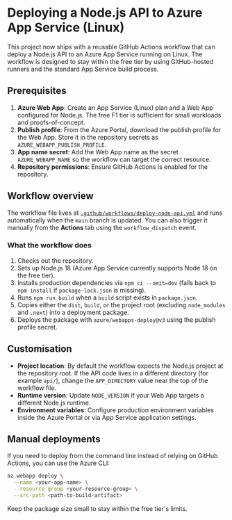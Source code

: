 # Deploying a Node.js API to Azure App Service (Linux)

This project now ships with a reusable GitHub Actions workflow that can deploy a Node.js API to an Azure App Service running on Linux. The workflow is designed to stay within the free tier by using GitHub-hosted runners and the standard App Service build process.

## Prerequisites

1. **Azure Web App**: Create an App Service (Linux) plan and a Web App configured for Node.js. The free F1 tier is sufficient for small workloads and proofs-of-concept.
2. **Publish profile**: From the Azure Portal, download the publish profile for the Web App. Store it in the repository secrets as `AZURE_WEBAPP_PUBLISH_PROFILE`.
3. **App name secret**: Add the Web App name as the secret `AZURE_WEBAPP_NAME` so the workflow can target the correct resource.
4. **Repository permissions**: Ensure GitHub Actions is enabled for the repository.

## Workflow overview

The workflow file lives at [`.github/workflows/deploy-node-api.yml`](../../.github/workflows/deploy-node-api.yml) and runs automatically when the `main` branch is updated. You can also trigger it manually from the **Actions** tab using the `workflow_dispatch` event.

### What the workflow does

1. Checks out the repository.
2. Sets up Node.js 18 (Azure App Service currently supports Node 18 on the free tier).
3. Installs production dependencies via `npm ci --omit=dev` (falls back to `npm install` if `package-lock.json` is missing).
4. Runs `npm run build` when a `build` script exists in `package.json`.
5. Copies either the `dist`, `build`, or the project root (excluding `node_modules` and `.next`) into a deployment package.
6. Deploys the package with `azure/webapps-deploy@v3` using the publish profile secret.

## Customisation

- **Project location**: By default the workflow expects the Node.js project at the repository root. If the API code lives in a different directory (for example `api/`), change the `APP_DIRECTORY` value near the top of the workflow file.
- **Runtime version**: Update `NODE_VERSION` if your Web App targets a different Node.js runtime.
- **Environment variables**: Configure production environment variables inside the Azure Portal or via App Service application settings.

## Manual deployments

If you need to deploy from the command line instead of relying on GitHub Actions, you can use the Azure CLI:

```bash
az webapp deploy \
  --name <your-app-name> \
  --resource-group <your-resource-group> \
  --src-path <path-to-build-artifact>
```

Keep the package size small to stay within the free tier's limits.
